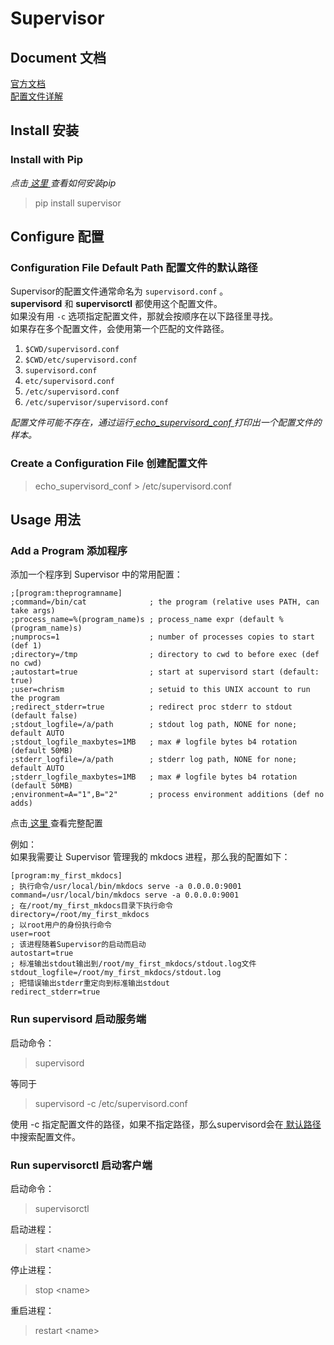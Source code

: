 # Supervisor

## Document 文档

[官方文档](http://supervisord.org/)<br/>
[配置文件详解](supervisor_conf.md#details)<br/>


## Install 安装

### Install with Pip
*点击[ 这里 ](../python/pip.md)查看如何安装pip*
> pip install supervisor


## Configure 配置

### Configuration File Default Path 配置文件的默认路径
Supervisor的配置文件通常命名为 `supervisord.conf` 。<br/>
**supervisord** 和 **supervisorctl** 都使用这个配置文件。<br/>
如果没有用 `-c` 选项指定配置文件，那就会按顺序在以下路径里寻找。<br/>
如果存在多个配置文件，会使用第一个匹配的文件路径。<br/>

1. `$CWD/supervisord.conf`
2. `$CWD/etc/supervisord.conf`
3. `supervisord.conf`
4. `etc/supervisord.conf`
5. `/etc/supervisord.conf`
6. `/etc/supervisor/supervisord.conf`

*配置文件可能不存在，通过运行[ echo_supervisord_conf ](supervisor_conf.md#configuration-template)打印出一个配置文件的样本。*<br/>


### Create a Configuration File 创建配置文件
> echo_supervisord_conf > /etc/supervisord.conf


## Usage 用法

### Add a Program 添加程序
添加一个程序到 Supervisor 中的常用配置：<br/>
```
;[program:theprogramname]
;command=/bin/cat              ; the program (relative uses PATH, can take args)
;process_name=%(program_name)s ; process_name expr (default %(program_name)s)
;numprocs=1                    ; number of processes copies to start (def 1)
;directory=/tmp                ; directory to cwd to before exec (def no cwd)
;autostart=true                ; start at supervisord start (default: true)
;user=chrism                   ; setuid to this UNIX account to run the program
;redirect_stderr=true          ; redirect proc stderr to stdout (default false)
;stdout_logfile=/a/path        ; stdout log path, NONE for none; default AUTO
;stdout_logfile_maxbytes=1MB   ; max # logfile bytes b4 rotation (default 50MB)
;stderr_logfile=/a/path        ; stderr log path, NONE for none; default AUTO
;stderr_logfile_maxbytes=1MB   ; max # logfile bytes b4 rotation (default 50MB)
;environment=A="1",B="2"       ; process environment additions (def no adds)
```
点击[ 这里 ](supervisor_conf.md#program)查看完整配置<br/>

例如：<br/>
如果我需要让 Supervisor 管理我的 mkdocs 进程，那么我的配置如下：<br/>
```
[program:my_first_mkdocs]
; 执行命令/usr/local/bin/mkdocs serve -a 0.0.0.0:9001
command=/usr/local/bin/mkdocs serve -a 0.0.0.0:9001
; 在/root/my_first_mkdocs目录下执行命令
directory=/root/my_first_mkdocs
; 以root用户的身份执行命令
user=root
; 该进程随着Supervisor的启动而启动
autostart=true
; 标准输出stdout输出到/root/my_first_mkdocs/stdout.log文件
stdout_logfile=/root/my_first_mkdocs/stdout.log
; 把错误输出stderr重定向到标准输出stdout
redirect_stderr=true
```


### Run supervisord 启动服务端
启动命令：
> supervisord

等同于

> supervisord -c /etc/supervisord.conf

使用 -c 指定配置文件的路径，如果不指定路径，那么supervisord会在[ 默认路径 ](#configuration-file-default-path)中搜索配置文件。<br/>


### Run supervisorctl 启动客户端
启动命令：
> supervisorctl

启动进程：
> start &lt;name&gt;

停止进程：
> stop &lt;name&gt;

重启进程：
> restart &lt;name&gt;
